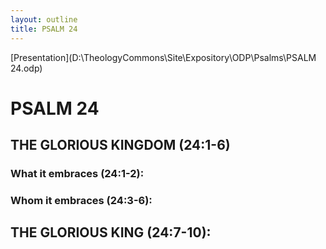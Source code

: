 ```yaml
---
layout: outline
title: PSALM 24
---
```

[Presentation](D:\TheologyCommons\Site\Expository\ODP\Psalms\PSALM 24.odp)
# PSALM 24 
## THE GLORIOUS KINGDOM (24:1-6) 
###  What it embraces (24:1-2): 
###  Whom it embraces (24:3-6): 
## THE GLORIOUS KING (24:7-10): 
